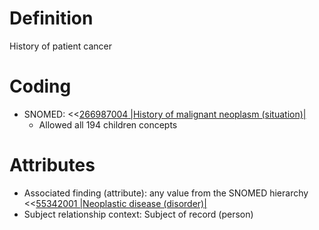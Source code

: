 # Definition
History of patient cancer

# Coding
- SNOMED: <<[266987004 |History of malignant neoplasm (situation)|](concept:snomed-ct|266987004)
  - Allowed all 194 children concepts

# Attributes
- Associated finding (attribute): any value from the SNOMED hierarchy <<[55342001 |Neoplastic disease (disorder)|](concept:snomed-ct|55342001)
- Subject relationship context: Subject of record (person)

